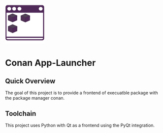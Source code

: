 # <img src="./doc/icon.png" width="128">

Conan App-Launcher
=====================

Quick Overview
--------------

The goal of this project is to provide a frontend of execuatble package with the package manager conan.


Toolchain
---------

This project uses Python with Qt as a frontend using the PyQt integration.